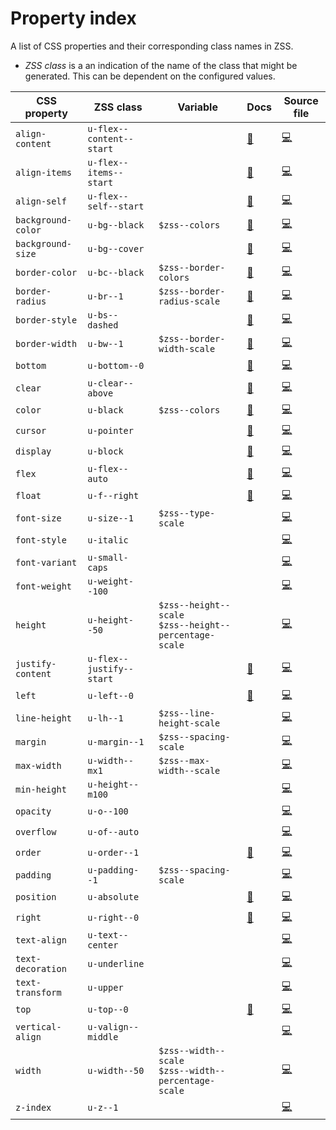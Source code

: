 # Property index

A list of CSS properties and their corresponding class names in ZSS.

* _ZSS class_ is a an indication of the name of the class that might be generated. This can be dependent on the configured values.

CSS property | ZSS class  | Variable | Docs | Source file
------------ | ---------- | -------- | ------------ | ----------
`align-content` | `u-flex--content--start` | | [📜](layout/flex.md) | [💻](../src/utilities/_flex.scss)
`align-items` | `u-flex--items--start` | | [📜](layout/flex.md) | [💻](../src/utilities/_flex.scss)
`align-self` | `u-flex--self--start` | | [📜](layout/flex.md) | [💻](../src/utilities/_flex.scss)
`background-color` | `u-bg--black` | `$zss--colors` | [📜](theming/colors.md) | [💻](../src/utilities/_background-color.scss)
`background-size` | `u-bg--cover` | | [📜](theming/backgrounds.md) | [💻](../src/utilities/_background-size.scss)
`border-color` | `u-bc--black` | `$zss--border-colors` | [📜](theming/borders.md) | [💻](../src/utilities/_border-color.scss)
`border-radius` | `u-br--1` | `$zss--border-radius-scale` | [📜](theming/borders.md)  | [💻](../src/utilities/_border-radius.scss)
`border-style` | `u-bs--dashed` | | [📜](theming/borders.md)  | [💻](../src/utilities/_border-style.scss)
`border-width` | `u-bw--1` | `$zss--border-width-scale` | [📜](theming/borders.md)  | [💻](../src/utilities/_border-width.scss)
`bottom` | `u-bottom--0` | | [📜](layout/position.md) | [💻](../src/utilities/_position.scss)
`clear` | `u-clear--above` | | [📜](layout/clear.md) | [💻](../src/utilities/_clear.scss)
`color` | `u-black` | `$zss--colors` | [📜](theming/colors.md) | [💻](../src/utilities/_color.scss)
`cursor` | `u-pointer` | | [📜](theming/cursor.md) | [💻](../src/utilities/_cursor.scss)
`display` | `u-block` | | [📜](layout/display.md) | [💻](../src/utilities/_display.scss)
`flex` | `u-flex--auto` | | [📜](layout/flex.md) | [💻](../src/utilities/_flex.scss)
`float` | `u-f--right` | | [📜](layout/float.md)  | [💻](../src/utilities/_float.scss)
`font-size` | `u-size--1` | `$zss--type-scale` | | [💻](../src/utilities/_font-size.scss)
`font-style` | `u-italic` | | | [💻](../src/utilities/_font-style.scss)
`font-variant` | `u-small-caps` | | | [💻](../src/utilities/_font-variant.scss)
`font-weight` | `u-weight--100` | | | [💻](../src/utilities/_font-weight.scss)
`height` | `u-height--50` | `$zss--height--scale`<br>`$zss--height--percentage-scale` | | [💻](../src/utilities/_font-weight.scss)
`justify-content` | `u-flex--justify--start` | | [📜](layout/flex.md) | [💻](../src/utilities/_flex.scss)
`left` | `u-left--0` | | [📜](layout/position.md) | [💻](../src/utilities/_position.scss)
`line-height` | `u-lh--1` | `$zss--line-height-scale` | | [💻](../src/utilities/_line-height.scss)
`margin` | `u-margin--1` | `$zss--spacing-scale` | | [💻](../src/utilities/_margin.scss)
`max-width` | `u-width--mx1` | `$zss--max-width--scale` | | [💻](../src/utilities/_max-width.scss)
`min-height` | `u-height--m100` | | | [💻](../src/utilities/_min-height.scss)
`opacity` | `u-o--100` | | | [💻](../src/utilities/_opacity.scss)
`overflow` | `u-of--auto` | | | [💻](../src/utilities/_overflow.scss)
`order` | `u-order--1` | | [📜](layout/flex.md) | [💻](../src/utilities/_flex.scss)
`padding` | `u-padding--1` | `$zss--spacing-scale` | | [💻](../src/utilities/_padding.scss)
`position` | `u-absolute` | | [📜](layout/position.md) | [💻](../src/utilities/_position.scss)
`right` | `u-right--0` | | [📜](layout/position.md) | [💻](../src/utilities/_position.scss)
`text-align` | `u-text--center` | | | [💻](../src/utilities/_text-align.scss)
`text-decoration` | `u-underline` | | | [💻](../src/utilities/_text-decoration.scss)
`text-transform` | `u-upper` | | | [💻](../src/utilities/_text-transform.scss)
`top` | `u-top--0` | | [📜](layout/position.md) | [💻](../src/utilities/_position.scss)
`vertical-align` | `u-valign--middle` | | | [💻](../src/utilities/_vertical-align.scss)
`width` | `u-width--50` | `$zss--width--scale`<br>`$zss--width--percentage-scale` | | [💻](../src/utilities/_width.scss)
`z-index` | `u-z--1` | | | [💻](../src/utilities/_z-index.scss)
